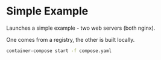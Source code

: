 # Simple Example

Launches a simple example - two web servers (both nginx).

One comes from a registry, the other is built locally.

```bash
container-compose start -f compose.yaml
```
